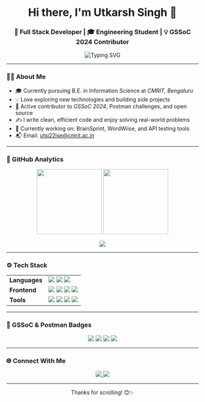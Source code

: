 <h1 align="center">Hi there, I'm Utkarsh Singh 👋</h1>
<h3 align="center">🚀 Full Stack Developer | 🎓 Engineering Student | 💡 GSSoC 2024 Contributor</h3>

<p align="center">
  <img src="https://readme-typing-svg.demolab.com?font=Fira+Code&size=22&pause=1000&color=F76F00&center=true&vCenter=true&width=435&lines=Frontend+Craftsman+🛠;Postman+API+Champion+📮;Open+Source+Lover+🌍;Next.js+Learner+📚;Always+Exploring+🚀" alt="Typing SVG" />
</p>

---

### 👨‍💻 About Me

- 🎓 Currently pursuing B.E. in Information Science at *CMRIT, Bengaluru*  
- 💡 Love exploring new technologies and building side projects  
- 🔭 Active contributor to *GSSoC 2024*, Postman challenges, and open source  
- ✍ I write clean, efficient code and enjoy solving real-world problems  
- 🎯 Currently working on: BrainSprint, WordWiise, and API testing tools  
- 📬 Email: utsi22ise@cmrit.ac.in  

---

### 🚀 GitHub Analytics

<p align="center">
  <img src="https://github-readme-stats.vercel.app/api?username=Anoymous786&show_icons=true&theme=radical&count_private=true&hide_border=true" height="170" />
  <img src="https://streak-stats.demolab.com/?user=Anoymous786&theme=radical&hide_border=true" height="170"/>
</p>

<p align="center">
  <img src="https://github-readme-stats.vercel.app/api/top-langs/?username=Anoymous786&layout=compact&theme=radical&hide_border=true" />
</p>

---

### ⚙ Tech Stack

<table align="center">
  <tr>
    <td><b>Languages</b></td>
    <td>
      <img src="https://img.shields.io/badge/Python-3670A0?style=for-the-badge&logo=python&logoColor=white"/>
      <img src="https://img.shields.io/badge/C-00599C?style=for-the-badge&logo=c&logoColor=white"/>
      <img src="https://img.shields.io/badge/JavaScript-yellow?style=for-the-badge&logo=javascript&logoColor=black"/>
    </td>
  </tr>
  <tr>
    <td><b>Frontend</b></td>
    <td>
      <img src="https://img.shields.io/badge/HTML-E34F26?style=for-the-badge&logo=html5&logoColor=white"/>
      <img src="https://img.shields.io/badge/CSS-1572B6?style=for-the-badge&logo=css3&logoColor=white"/>
      <img src="https://img.shields.io/badge/React-20232A?style=for-the-badge&logo=react&logoColor=61DAFB"/>
      <img src="https://img.shields.io/badge/Next.js-black?style=for-the-badge&logo=next.js&logoColor=white"/>
    </td>
  </tr>
  <tr>
    <td><b>Tools</b></td>
    <td>
      <img src="https://img.shields.io/badge/Git-F05032?style=for-the-badge&logo=git&logoColor=white"/>
      <img src="https://img.shields.io/badge/GitHub-181717?style=for-the-badge&logo=github"/>
      <img src="https://img.shields.io/badge/Postman-FF6C37?style=for-the-badge&logo=postman&logoColor=white"/>
      <img src="https://img.shields.io/badge/VS_Code-007ACC?style=for-the-badge&logo=visual-studio-code"/>
    </td>
  </tr>
</table>

---

### 🏅 GSSoC & Postman Badges

<p align="center">
  <img src="https://img.shields.io/badge/Postman-API--Fundamentals-orange?style=for-the-badge&logo=postman" />
  <img src="https://img.shields.io/badge/Git-Explorer-orange?style=for-the-badge&logo=git" />
  <img src="https://img.shields.io/badge/Code-Learner-blue?style=for-the-badge&logo=github" />
  <img src="https://img.shields.io/badge/Pull-Expert-green?style=for-the-badge&logo=github" />
</p>

---

### 🌐 Connect With Me

<p align="center">
  <a href="https://www.linkedin.com/in/utkarsh-singh-000000000/" target="_blank">
    <img src="https://img.shields.io/badge/LinkedIn-blue?style=for-the-badge&logo=linkedin" />
  </a>
  <a href="https://github.com/Anoymous786" target="_blank">
    <img src="https://img.shields.io/badge/GitHub-black?style=for-the-badge&logo=github" />
  </a>
</p>

---

<p align="center">Thanks for scrolling! 😊✨</p>
